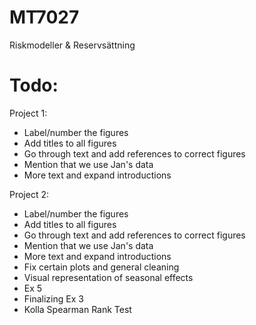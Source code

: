 # MT7027

Riskmodeller & Reservsättning

# Todo: 

Project 1:
* Label/number the figures
* Add titles to all figures
* Go through text and add references to correct figures
* Mention that we use Jan's data
* More text and expand introductions

Project 2:
* Label/number the figures
* Add titles to all figures
* Go through text and add references to correct figures
* Mention that we use Jan's data
* More text and expand introductions
* Fix certain plots and general cleaning
* Visual representation of seasonal effects
* Ex 5 
* Finalizing Ex 3
* Kolla Spearman Rank Test